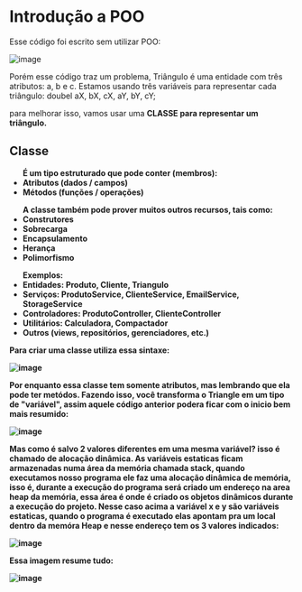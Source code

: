 # Introdução a POO

Esse código foi escrito sem utilizar POO: 

![image](https://user-images.githubusercontent.com/108848546/206021630-5f45979f-9bfb-4796-91c2-761a13e7c686.png)

Porém esse código traz um problema, Triângulo é uma entidade com três atributos: a, b e c. Estamos usando três variáveis para representar cada triângulo: doubel aX, bX, cX, aY, bY, cY;

para melhorar isso, vamos usar uma <b>CLASSE<b/> para representar um triângulo.
##
## Classe
  
<body>
<ul>É um tipo estruturado que pode conter (membros):
<li>Atributos (dados / campos)</li>
  <li>Métodos (funções / operações)</li>
</ul>
</body>
  
<body>
<ul>A classe também pode prover muitos outros recursos, tais como:
<li>Construtores</li>
<li>Sobrecarga</li>
<li>Encapsulamento</li>
<li>Herança</li>
<li>Polimorfismo</li>
</ul>
</body>
  
<body>
<ul>Exemplos:
<li>Entidades: Produto, Cliente, Triangulo</li>
<li>Serviços: ProdutoService, ClienteService, EmailService, StorageService</li>
<li>Controladores: ProdutoController, ClienteController</li>
<li>Utilitários: Calculadora, Compactador</li>
<li>Outros (views, repositórios, gerenciadores, etc.)</li>
</ul>
</body>

 Para criar uma classe utiliza essa sintaxe:
  
  ![image](https://user-images.githubusercontent.com/108848546/206927294-c233d01c-bc05-42dc-a73d-ea688f9c2ae1.png)
  
  Por enquanto essa classe tem somente atributos, mas lembrando que ela pode ter metódos. 
  Fazendo isso, você transforma o Triangle em um tipo de "variável", assim aquele código anterior podera ficar com o inicio bem mais resumido:
  
  ![image](https://user-images.githubusercontent.com/108848546/206927468-9866967c-aea5-4f16-80f9-5ca0b936c47f.png)
  
  Mas como é salvo 2 valores diferentes em uma mesma variável? isso é chamado de alocação dinâmica. As variáveis estaticas ficam armazenadas numa área da memória chamada stack, quando executamos nosso programa ele faz uma alocação dinâmica de memória, isso é, durante a execução do programa será criado um endereço na area heap da memória, essa área é onde é criado os objetos dinâmicos durante a execução do projeto. Nesse caso acima a variável x e y são variáveis estaticas, quando o programa é executado elas apontam pra um local dentro da memóra Heap e nesse endereço tem os 3 valores indicados:
 
  ![image](https://user-images.githubusercontent.com/108848546/206928917-2302aad8-2530-4e22-ab86-a7c59719e86c.png)
  
  Essa imagem resume tudo:
  
  ![image](https://user-images.githubusercontent.com/108848546/206930143-d1ac93a0-6e66-4271-b13d-7e4d7b9d0fdf.png)

  
  
